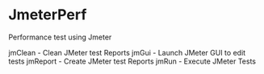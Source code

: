 # JmeterPerf
Performance test using Jmeter

jmClean - Clean JMeter test Reports
jmGui - Launch JMeter GUI to edit tests
jmReport - Create JMeter test Reports
jmRun - Execute JMeter Tests

